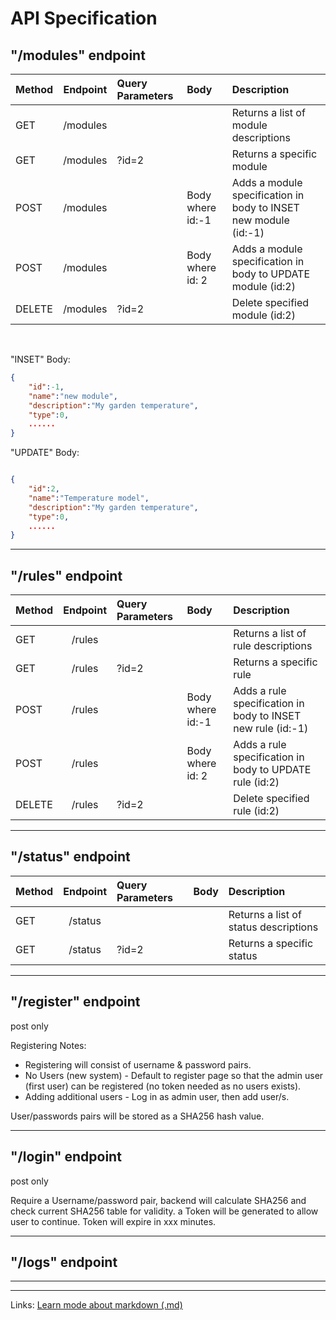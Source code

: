 # API Specification

## "/modules" endpoint

| Method   | Endpoint      | Query Parameters | Body                | Description                                                     |
| -------- |:-------------:| :--------------- |:--------------------|:----------------------------------------------------------------|
| GET      | /modules      |                  |                     | Returns a list of module descriptions                           |
| GET      | /modules      | ?id=2            |                     | Returns a specific module                                       |
| POST     | /modules      |                  | Body where id:-1    | Adds a module specification in body to INSET new module (id:-1) |
| POST     | /modules      |                  | Body where id: 2    | Adds a module specification in body to UPDATE module (id:2)     |
| DELETE   | /modules      | ?id=2            |                     | Delete  specified module (id:2)                                 |

<br>

"INSET" Body:
```JSON 
{
    "id":-1,
    "name":"new module",
    "description":"My garden temperature",
    "type":0,
    ......
} 
```
"UPDATE" Body:
```JSON

{
    "id":2,
    "name":"Temperature model",
    "description":"My garden temperature",
    "type":0,
    ......
} 
```

***

## "/rules" endpoint
| Method   | Endpoint      | Query Parameters | Body                | Description                                                     |
| -------- |:-------------:| :--------------- |:--------------------|:----------------------------------------------------------------|
| GET      | /rules        |                  |                     | Returns a list of rule descriptions                             |
| GET      | /rules        | ?id=2            |                     | Returns a specific rule                                         |
| POST     | /rules        |                  | Body where id:-1    | Adds a rule specification in body to INSET new rule (id:-1)     |
| POST     | /rules        |                  | Body where id: 2    | Adds a rule specification in body to UPDATE rule (id:2)         |
| DELETE   | /rules        | ?id=2            |                     | Delete specified rule (id:2)                                    |

***
## "/status" endpoint
| Method   | Endpoint      | Query Parameters | Body                | Description                                                     |
| -------- |:-------------:| :--------------- |:--------------------|:----------------------------------------------------------------|
| GET      | /status       |                  |                     | Returns a list of status descriptions                           |
| GET      | /status       | ?id=2            |                     | Returns a specific status                                       |
***
## "/register" endpoint
post only

Registering Notes: 
* Registering will consist of username & password pairs.
* No Users (new system) - Default to register page so that the admin user (first user) can be registered (no token needed as no users exists).
* Adding additional users - Log in as admin user, then add user/s.

User/passwords pairs will be stored as a SHA256 hash value.
***
## "/login" endpoint
post only

Require a Username/password pair, backend will calculate SHA256 and check current SHA256 table for validity. a Token will be generated to allow user to continue.
Token will expire in xxx minutes.

***
## "/logs" endpoint

***

***
Links:
[Learn mode about markdown (.md)](https://github.com/adam-p/markdown-here/wiki/Markdown-Cheatsheet)